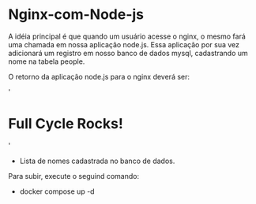 # Nginx-com-Node-js

A idéia principal é que quando um usuário acesse o nginx, o mesmo fará uma chamada em nossa aplicação node.js. Essa aplicação por sua vez adicionará um registro em nosso banco de dados mysql, cadastrando um nome na tabela people.

O retorno da aplicação node.js para o nginx deverá ser:

'<h1>Full Cycle Rocks!</h1>'

- Lista de nomes cadastrada no banco de dados.

Para subir, execute o seguind comando:

- docker compose up -d